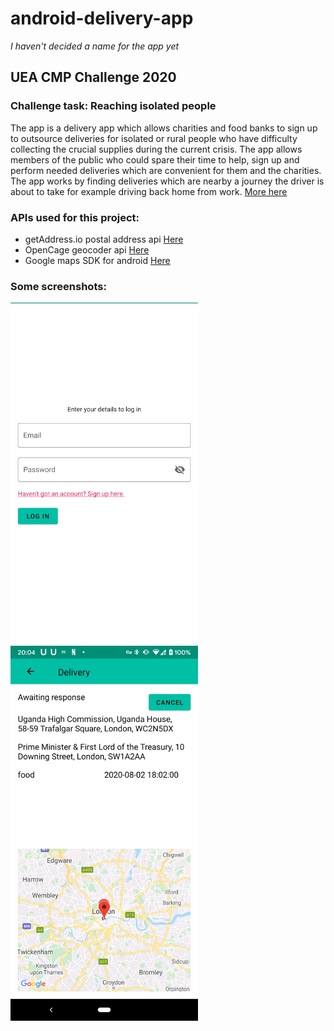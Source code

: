 # android-delivery-app 
*I haven't decided a name for the app yet*

## UEA CMP Challenge 2020 
### Challenge task: Reaching isolated people

The app is a delivery app which allows charities and food banks to sign up to outsource deliveries for
isolated or rural people who have difficulty collecting the crucial supplies during the current crisis.
The app allows members of the public who could spare their time to help, sign up and perform needed deliveries
which are convenient for them and the charities. The app works by finding deliveries which are nearby a  journey 
the driver is about to take for example driving back home from work. [More here](https://docs.google.com/document/d/19f5Dp3D1yzbbZhs9ibedBOp5O-marDjdcsIVuFaF5wY/edit?usp=sharing)


### APIs used for this project:
* getAddress.io postal address api    [Here](https://getaddress.io/)
* OpenCage geocoder api   [Here](https://opencagedata.com/api) 
* Google maps SDK for android [Here]( https://developers.google.com/maps/documentation/android-sdk/intro)

### Some screenshots:
<img src="/login_screen.png" width="300" alt="Log In screen">

<img src="/delivery_screen.png" width="300" alt="Delivery screen">
